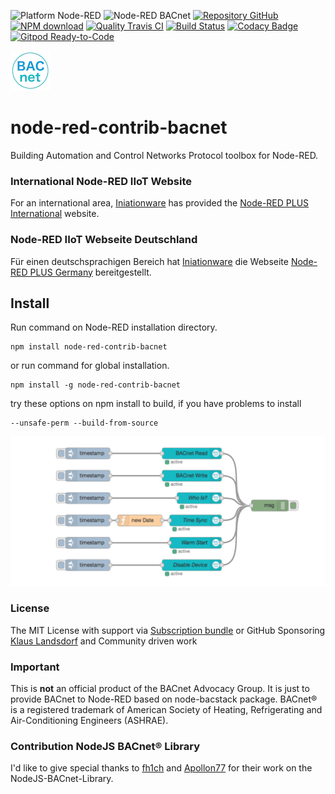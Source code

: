 ![Platform Node-RED](http://b.repl.ca/v1/Platform-Node--RED-red.png)
![Node-RED BACnet](http://b.repl.ca/v1/Contribution-BACnet-blue.png)
[![Repository GitHub](http://b.repl.ca/v1/Repository-GitHub-orange.png)](https://github.com/BiancoRoyal/node-red-contrib-bacnet)
[![NPM download](https://img.shields.io/npm/dm/node-red-contrib-bacnet.svg)](http://www.npm-stats.com/~packages/node-red-contrib-bacnet)
[![Quality Travis CI](http://b.repl.ca/v1/Quality-Travis_CI-green.png)](https://travis-ci.org/BiancoRoyal/node-red-contrib-bacnet)
[![Build Status](https://travis-ci.org/BiancoRoyal/node-red-contrib-bacnet.svg?branch=master)](https://travis-ci.org/BiancoRoyal/node-red-contrib-bacnet)
[![Codacy Badge](https://api.codacy.com/project/badge/Grade/6cbeb40ab5604b3ab99e6badc9469e8a)](https://www.codacy.com/gh/BiancoRoyal/node-red-contrib-bacnet?utm_source=github.com&amp;utm_medium=referral&amp;utm_content=BiancoRoyal/node-red-contrib-bacnet&amp;utm_campaign=Badge_Grade)
[![Gitpod Ready-to-Code](https://img.shields.io/badge/Gitpod-ready--to--code-blue?logo=gitpod)](https://gitpod.io/#https://github.com/BiancoRoyal/node-red-contrib-bacnet)

[![nodemodbus64](images/bacnet-icon-quad64.png)](http://www.bacnet.org/)

# node-red-contrib-bacnet

Building Automation and Control Networks Protocol toolbox for Node-RED.

### International Node-RED IIoT Website

For an international area, [Iniationware][6] has provided the [Node-RED PLUS International][8] website.

### Node-RED IIoT Webseite Deutschland

Für einen deutschsprachigen Bereich hat [Iniationware][6] die Webseite [Node-RED PLUS Germany][7] bereitgestellt.


## Install

Run command on Node-RED installation directory.

	npm install node-red-contrib-bacnet 

or run command for global installation.

	npm install -g node-red-contrib-bacnet 

try these options on npm install to build, if you have problems to install

    --unsafe-perm --build-from-source
    
![Flow Example](images/BACnetFlowExamples.png)

### License

The MIT License with support via [Subscription bundle][3] or GitHub Sponsoring
[Klaus Landsdorf][1] and Community driven work

### Important

This is **not** an official product of the BACnet Advocacy Group.
It is just to provide BACnet to Node-RED based on node-bacstack package.
BACnet® is a registered trademark of American Society of Heating, Refrigerating and Air-Conditioning Engineers (ASHRAE). 

### Contribution NodeJS BACnet® Library

I'd like to give special thanks to [fh1ch][2] and [Apollon77][4] for their work on the NodeJS-BACnet-Library. 


[1]:https://github.com/sponsors/biancode
[2]:https://github.com/fh1ch
[3]:https://noderedplus.de/
[4]:https://github.com/Apollon77
[5]:https://github.com/BiancoRoyal
[6]:https://github.com/Iniationware
[7]:https://node-red-plus.de/
[8]:http://node-red.plus/
